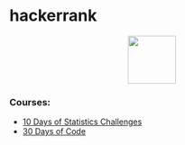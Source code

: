 # hackerrank
<p align="center">
    <a href="https://www.hackerrank.com/rshaghoulian">
        <img height=85 src="https://d3keuzeb2crhkn.cloudfront.net/hackerrank/assets/styleguide/logo_wordmark-f5c5eb61ab0a154c3ed9eda24d0b9e31.svg">
    </a>
</p>

### Courses:
* [10 Days of Statistics Challenges](https://github.com/Mehonoshin/hackerrank/tree/master/statistics)
* [30 Days of Code](https://github.com/Mehonoshin/hackerrank/blob/master/30_days_of_code)
